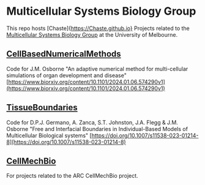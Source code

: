 # Multicellular Systems Biology Group
This repo hosts [Chaste]{https://Chaste.github.io} Projects related to the [Multicellular Systems Biology Group](https://osborne-group.science.unimelb.edu.au/) at the University of Melbourne.

## [CellBasedNumericalMethods](https://github.com/jmosborne/CellBasedNumericalMethods)
Code for J.M. Osborne "An adaptive numerical method for multi-cellular simulations of organ development and disease" [https://www.biorxiv.org/content/10.1101/2024.01.06.574290v1](https://www.biorxiv.org/content/10.1101/2024.01.06.574290v1)

## [TissueBoundaries](https://github.com/jmosborne/TissueBoundaries)
Code for D.P.J. Germano, A. Zanca, S.T. Johnston, J.A. Flegg & J.M. Osborne "Free and Interfacial Boundaries in Individual-Based Models of Multicellular Biological systems" [https://doi.org/10.1007/s11538-023-01214-8](https://doi.org/10.1007/s11538-023-01214-8)
   
## [CellMechBio](https://cellmechbio.github.io/)
For projects related to the ARC CellMechBio project.
